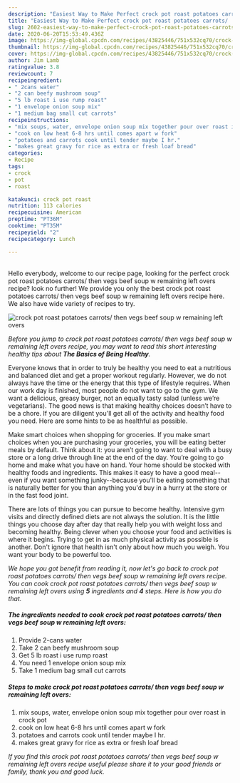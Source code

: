 ```yaml
---
description: "Easiest Way to Make Perfect crock pot roast potatoes carrots/  then vegs beef soup w remaining left overs"
title: "Easiest Way to Make Perfect crock pot roast potatoes carrots/  then vegs beef soup w remaining left overs"
slug: 2602-easiest-way-to-make-perfect-crock-pot-roast-potatoes-carrots-then-vegs-beef-soup-w-remaining-left-overs
date: 2020-06-20T15:53:49.436Z
image: https://img-global.cpcdn.com/recipes/43825446/751x532cq70/crock-pot-roast-potatoes-carrots-then-vegs-beef-soup-w-remaining-left-overs-recipe-main-photo.jpg
thumbnail: https://img-global.cpcdn.com/recipes/43825446/751x532cq70/crock-pot-roast-potatoes-carrots-then-vegs-beef-soup-w-remaining-left-overs-recipe-main-photo.jpg
cover: https://img-global.cpcdn.com/recipes/43825446/751x532cq70/crock-pot-roast-potatoes-carrots-then-vegs-beef-soup-w-remaining-left-overs-recipe-main-photo.jpg
author: Jim Lamb
ratingvalue: 3.8
reviewcount: 7
recipeingredient:
- " 2cans water"
- "2 can beefy mushroom soup"
- "5 lb roast i use rump roast"
- "1 envelope onion soup mix"
- "1 medium bag small cut carrots"
recipeinstructions:
- "mix soups, water, envelope onion soup mix together pour over roast in crock pot"
- "cook on low heat 6-8 hrs until comes apart w fork"
- "potatoes and carrots cook until tender maybe I hr."
- "makes great gravy for rice as extra or fresh loaf bread"
categories:
- Recipe
tags:
- crock
- pot
- roast

katakunci: crock pot roast 
nutrition: 113 calories
recipecuisine: American
preptime: "PT36M"
cooktime: "PT35M"
recipeyield: "2"
recipecategory: Lunch

---
```

<br>
Hello everybody, welcome to our recipe page, looking for the perfect crock pot roast potatoes carrots/  then vegs beef soup w remaining left overs recipe? look no further! We provide you only the best crock pot roast potatoes carrots/  then vegs beef soup w remaining left overs recipe here. We also have wide variety of recipes to try.
<br>


![crock pot roast potatoes carrots/  then vegs beef soup w remaining left overs](https://img-global.cpcdn.com/recipes/43825446/751x532cq70/crock-pot-roast-potatoes-carrots-then-vegs-beef-soup-w-remaining-left-overs-recipe-main-photo.jpg)

<i>Before you jump to crock pot roast potatoes carrots/  then vegs beef soup w remaining left overs recipe, you may want to read this short interesting healthy tips about <strong>The Basics of Being Healthy</strong>.</i>

Everyone knows that in order to truly be healthy you need to eat a nutritious and balanced diet and get a proper workout regularly. However, we do not always have the time or the energy that this type of lifestyle requires. When our work day is finished, most people do not want to go to the gym. We want a delicious, greasy burger, not an equally tasty salad (unless we’re vegetarians). The good news is that making healthy choices doesn’t have to be a chore. If you are diligent you'll get all of the activity and healthy food you need. Here are some hints to be as healthful as possible.

Make smart choices when shopping for groceries. If you make smart choices when you are purchasing your groceries, you will be eating better meals by default. Think about it: you aren’t going to want to deal with a busy store or a long drive through line at the end of the day. You’re going to go home and make what you have on hand. Your home should be stocked with healthy foods and ingredients. This makes it easy to have a good meal--even if you want something junky--because you'll be eating something that is naturally better for you than anything you'd buy in a hurry at the store or in the fast food joint.

There are lots of things you can pursue to become healthy. Intensive gym visits and directly defined diets are not always the solution. It is the little things you choose day after day that really help you with weight loss and becoming healthy. Being clever when you choose your food and activities is where it begins. Trying to get in as much physical activity as possible is another. Don't ignore that health isn't only about how much you weigh. You want your body to be powerful too. 


<i>We hope you got benefit from reading it, now let's go back to crock pot roast potatoes carrots/  then vegs beef soup w remaining left overs recipe. You can cook crock pot roast potatoes carrots/  then vegs beef soup w remaining left overs using <strong>5</strong> ingredients and <strong>4</strong> steps. Here is how you do that.
</i>

##### The ingredients needed to cook crock pot roast potatoes carrots/  then vegs beef soup w remaining left overs:

1. Provide  2-cans water
1. Take 2 can beefy mushroom soup
1. Get 5 lb roast i use rump roast
1. You need 1 envelope onion soup mix
1. Take 1 medium bag small cut carrots


##### Steps to make crock pot roast potatoes carrots/  then vegs beef soup w remaining left overs:

1. mix soups, water, envelope onion soup mix together pour over roast in crock pot
1. cook on low heat 6-8 hrs until comes apart w fork
1. potatoes and carrots cook until tender maybe I hr.
1. makes great gravy for rice as extra or fresh loaf bread


<i>If you find this crock pot roast potatoes carrots/  then vegs beef soup w remaining left overs recipe useful please share it to your good friends or family, thank you and good luck.</i>
